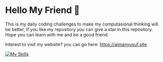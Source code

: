 # Hello My Friend 👋

This is my daily coding challenges to make my computasional thinking will be better, If you like my repository you can give a star in this repository. Hope you can learn with me and be a good friend.

Interest to visit my website? you can go here:
https://aimanyusuf.site

[![My Skills](https://skillicons.dev/icons?i=js,go,ts,py)](https://skillicons.dev)

